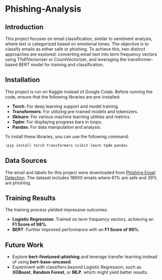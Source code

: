# Phishing-Analysis
## **Introduction**
This project focuses on email classification, similar to sentiment analysis, where text is categorized based on emotional tones. The objective is to classify emails as either safe or phishing. To achieve this, two distinct approaches are explored: converting email text into term frequency vectors using TfidfVectorizer or CountVectorizer, and leveraging the transformer-based BERT model for training and classification.

## **Installation**
This project is run on Kaggle instead of Google Colab. Before running the code, ensure that the following libraries are pre-installed:

- **Torch**: For deep learning support and model training.
- **Transformers**: For utilizing pre-trained models and tokenizers.
- **Sklearn**: For various machine learning utilities and metrics.
- **Tqdm**: For displaying progress bars in loops.
- **Pandas**: For data manipulation and analysis.

To install these libraries, you can use the following command:

```python
!pip install torch transformers scikit-learn tqdm pandas
```

## **Data Sources**
The email and labels for this project were downloaded from [Phishing Email Detection](https://www.kaggle.com/datasets/subhajournal/phishingemails).
The dataset includes 18600 emails where 61% are safe and 39% are phishing.

## Training Results

The training process yielded impressive outcomes:

- **Logistic Regression**: Trained on term frequency vectors, achieving an **F1 Score of 98%**.  
- **BERT**: Further improved performance with an **F1 Score of 99%**.

## Future Work

- Explore **bert-finetuned-phishing** and leverage transfer learning instead of using **bert-base-uncased**.  
- Experiment with classifiers beyond Logistic Regression, such as **XGBoost**, **Random Forest**, or **MLP**, which might yield better results.  
